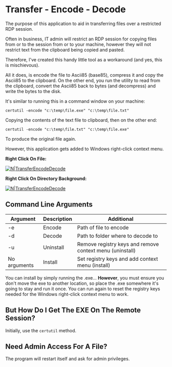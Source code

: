 # Transfer - Encode - Decode

The purpose of this application to aid in transferring files over a restricted RDP session.

Often in business, IT admin will restrict an RDP session for copying files from or to the session from or to your machine, however they will not restrict text from the clipboard being copied and pasted.

Therefore, I've created this handy little tool as a workaround (and yes, this is mischievous).

All it does, is encode the file to Ascii85 (base85), compress it and copy the Ascii85 to the clipboard. On the other end, you run the utility to read from the clipboard, convert the Ascii85 back to bytes (and decompress) and write the bytes to the disk.

It's similar to running this in a command window on your machine:

```
certutil -encode "c:\temp\file.exe" "c:\temp\file.txt"
```

Copying the contents of the text file to clipboard, then on the other end:

```
certutil -encode "c:\temp\file.txt" "c:\temp\file.exe"
```

To produce the original file again.

However, this application gets added to Windows right-click context menu.

**Right Click On File:**

[![N|TransferEncodeDecode](https://portfolio.jb-net.co.uk/shared/ted-1.png)]()

**Right Click On Directory Background:**

[![N|TransferEncodeDecode](https://portfolio.jb-net.co.uk/shared/ted-2.png)]()

## Command Line Arguments

|Argument|Description|Additional|
|-|-|-|
|-e|Encode|Path of file to encode|
|-d|Decode|Path to folder where to decode to|
|-u|Uninstall|Remove registry keys and remove context menu (uninstall)|
|No arguments|Install|Set registry keys and add context menu (install)|

You can install by simply running the .exe... **However**, you must ensure you don't move the exe to another location, so place the .exe somewhere it's going to stay and run it once. You can run again to reset the registry keys needed for the Windows right-click context menu to work.

## But How Do I Get The EXE On The Remote Session?

Initially, use the `certutil` method.

## Need Admin Access For A File?

The program will restart itself and ask for admin privileges.